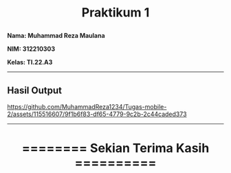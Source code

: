 <h1 <p align="center"><b>Praktikum 1</b></p></h1> 

**Nama: Muhammad Reza Maulana**

**NIM: 312210303**

**Kelas: TI.22.A3**

---

## Hasil Output

https://github.com/MuhammadReza1234/Tugas-mobile-2/assets/115516607/9f1b6f83-df65-4779-9c2b-2c44caded373

---

<h1 <p align="center"><b>======== Sekian Terima Kasih ==========</b></p></h1>
